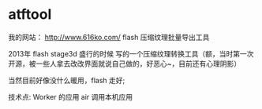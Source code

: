 # atftool
我的网站：
http://www.616ko.com/
flash 压缩纹理批量导出工具

2013年 flash stage3d 盛行的时候 写的一个压缩纹理转换工具（额，当时第一次开源，被一些人拿去改改界面就说自己做的，好恶心~，目前还有心理阴影）

当然目前好像没什么暖用，flash 走好;

技术点:
Worker 的应用
air 调用本机应用

